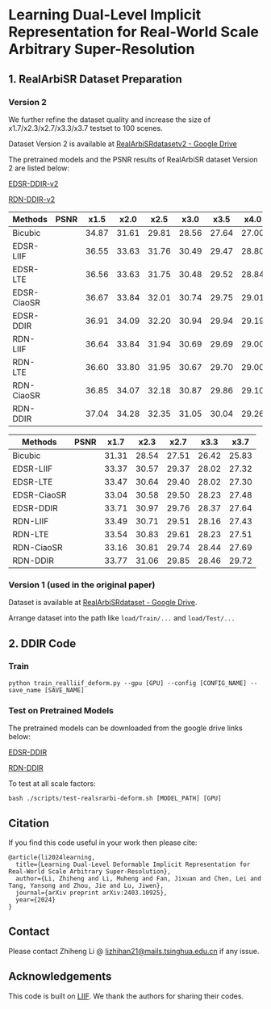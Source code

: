 # Learning Dual-Level Implicit Representation for Real-World Scale Arbitrary Super-Resolution

## 1. RealArbiSR Dataset Preparation

### Version 2
We further refine the dataset quality and increase the size of x1.7/x2.3/x2.7/x3.3/x3.7 testset to 100 scenes. 

Dataset Version 2 is available at [RealArbiSRdatasetv2 - Google Drive](https://drive.google.com/file/d/1bll8UDYU9c318XsgPcdq5xwsSzdzyVJ9/view?usp=drive_link) 

The pretrained models and the PSNR results of RealArbiSR dataset Version 2 are listed below: 

[EDSR-DDIR-v2](https://drive.google.com/file/d/1src8POjvX4WolpCwOWhtpWQF7au6TUb9/view?usp=drive_link)

[RDN-DDIR-v2](https://drive.google.com/file/d/1JI7-_VquTF1fZAQ5oKw1k9E_NAlFWhfw/view?usp=drive_link)

 |Methods    |PSNR|      x1.5      |      x2.0      |      x2.5      |      x3.0      |      x3.5      |      x4.0      |  
 |-----------|----|:-----------:|:-----------:|:-----------:|:-----------:|:-----------:|:-----------:|
 |Bicubic   |    |    34.87    |    31.61    |    29.81    |   28.56    |    27.64    |    27.00    |           
 |EDSR-LIIF   |    |    36.55    |    33.63    |    31.76    |    30.49    |    29.47    |    28.80   |  
 |EDSR-LTE  |    |    36.56    |    33.63    |    31.75    |    30.48    |    29.52    |    28.84    |  
 |EDSR-CiaoSR  |    |    36.67    |    33.84    |    32.01    |    30.74    |    29.75    |    29.01    |
 |EDSR-DDIR|    |    36.91    |    34.09    |    32.20    |    30.94    |    29.94    |    29.19    |  
 |RDN-LIIF   |    |    36.64    |    33.84    |    31.94    |    30.69    |    29.69    |    29.00   |  
 |RDN-LTE  |    |    36.60    |    33.80    |    31.95    |    30.67    |    29.70    |    29.00    |  
 |RDN-CiaoSR  |    |    36.85    |    34.07    |    32.18    |    30.87    |    29.86    |    29.10    |
 |RDN-DDIR|    |    37.04    |    34.28    |    32.35    |    31.05    |    30.04    |    29.26    | 
 
 |Methods    |PSNR|      x1.7      |      x2.3      |      x2.7      |      x3.3      |      x3.7      |  
 |-----------|----|:-----------:|:-----------:|:-----------:|:-----------:|:-----------:|
 |Bicubic   |    |    31.31    |    28.54    |    27.51    |    26.42    |    25.83    |           
 |EDSR-LIIF   |    |    33.37    |    30.57    |    29.37    |    28.02    |    27.32    |  
 |EDSR-LTE  |    |    33.47    |    30.64    |    29.40    |    28.02    |    27.30    |    
 |EDSR-CiaoSR  |    |    33.04    |    30.58    |    29.50    |    28.23    |    27.48    |
 |EDSR-DDIR|    |    33.71    |    30.97    |    29.76    |    28.37    |    27.64    |    
 |RDN-LIIF   |    |    33.49    |    30.71    |    29.51    |    28.16    |    27.43    |  
 |RDN-LTE  |    |    33.54    |    30.83    |    29.61    |    28.23    |    27.51    |  
 |RDN-CiaoSR  |    |    33.16    |    30.81    |    29.74    |    28.44    |    27.69    |
 |RDN-DDIR|    |    33.77    |    31.06    |    29.85    |    28.46    |    29.72    | 

### Version 1 (used in the original paper)
Dataset is available at [RealArbiSRdataset - Google Drive](https://drive.google.com/file/d/1RNb5Q5zI2vNPbw1u9hDVkZ4Jx1NIBVBZ/view?usp=drive_link). 

Arrange dataset into the path like `load/Train/...` and `load/Test/...`

## 2. DDIR Code

### Train
`python train_realliif_deform.py --gpu [GPU] --config [CONFIG_NAME] --save_name [SAVE_NAME]`

### Test on Pretrained Models
The pretrained models can be downloaded from the google drive links below:

[EDSR-DDIR](https://drive.google.com/file/d/1idnTUqSkQzA3f1BPBuHPeOUCe-XQyd7o/view?usp=drive_link)

[RDN-DDIR](https://drive.google.com/file/d/1AJGnAyAq424RPZnUSQJJhgz3KiKSBTfn/view?usp=drive_link)

To test at all scale factors:

`bash ./scripts/test-realsrarbi-deform.sh [MODEL_PATH] [GPU]`

## Citation
If you find this code useful in your work then please cite:

```
@article{li2024learning,
  title={Learning Dual-Level Deformable Implicit Representation for Real-World Scale Arbitrary Super-Resolution},
  author={Li, Zhiheng and Li, Muheng and Fan, Jixuan and Chen, Lei and Tang, Yansong and Zhou, Jie and Lu, Jiwen},
  journal={arXiv preprint arXiv:2403.10925},
  year={2024}
}
```

## Contact
Please contact Zhiheng Li @ lizhihan21@mails.tsinghua.edu.cn if any issue.

## Acknowledgements

This code is built on [LIIF](https://github.com/yinboc/liif). We thank the authors for sharing their codes. 
